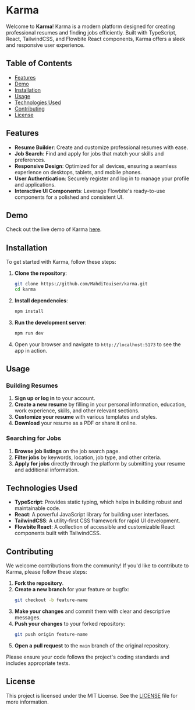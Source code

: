 # Karma

Welcome to **Karma**! Karma is a modern platform designed for creating professional resumes and finding jobs efficiently. Built with TypeScript, React, TailwindCSS, and Flowbite React components, Karma offers a sleek and responsive user experience.

## Table of Contents

- [Features](#features)
- [Demo](#demo)
- [Installation](#installation)
- [Usage](#usage)
- [Technologies Used](#technologies-used)
- [Contributing](#contributing)
- [License](#license)

## Features

- **Resume Builder**: Create and customize professional resumes with ease.
- **Job Search**: Find and apply for jobs that match your skills and preferences.
- **Responsive Design**: Optimized for all devices, ensuring a seamless experience on desktops, tablets, and mobile phones.
- **User Authentication**: Securely register and log in to manage your profile and applications.
- **Interactive UI Components**: Leverage Flowbite's ready-to-use components for a polished and consistent UI.

## Demo

Check out the live demo of Karma [here](#).

## Installation

To get started with Karma, follow these steps:

1. **Clone the repository**:
    ```bash
    git clone https://github.com/MahdiTouiser/karma.git
    cd karma
    ```

2. **Install dependencies**:
    ```bash
    npm install
    ```

3. **Run the development server**:
    ```bash
    npm run dev
    ```

4. Open your browser and navigate to `http://localhost:5173` to see the app in action.

## Usage

### Building Resumes

1. **Sign up or log in** to your account.
2. **Create a new resume** by filling in your personal information, education, work experience, skills, and other relevant sections.
3. **Customize your resume** with various templates and styles.
4. **Download** your resume as a PDF or share it online.

### Searching for Jobs

1. **Browse job listings** on the job search page.
2. **Filter jobs** by keywords, location, job type, and other criteria.
3. **Apply for jobs** directly through the platform by submitting your resume and additional information.

## Technologies Used

- **TypeScript**: Provides static typing, which helps in building robust and maintainable code.
- **React**: A powerful JavaScript library for building user interfaces.
- **TailwindCSS**: A utility-first CSS framework for rapid UI development.
- **Flowbite React**: A collection of accessible and customizable React components built with TailwindCSS.

## Contributing

We welcome contributions from the community! If you'd like to contribute to Karma, please follow these steps:

1. **Fork the repository**.
2. **Create a new branch** for your feature or bugfix:
    ```bash
    git checkout -b feature-name
    ```
3. **Make your changes** and commit them with clear and descriptive messages.
4. **Push your changes** to your forked repository:
    ```bash
    git push origin feature-name
    ```
5. **Open a pull request** to the `main` branch of the original repository.

Please ensure your code follows the project's coding standards and includes appropriate tests.

## License

This project is licensed under the MIT License. See the [LICENSE](LICENSE) file for more information.
